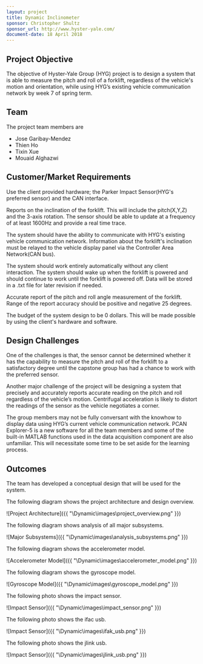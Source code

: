 ```yaml
---
layout: project
title: Dynamic Inclinometer
sponsor: Christopher Shultz
sponsor_url: http://www.hyster-yale.com/
document-date: 18 April 2018
---
```


## Project Objective

The objective of Hyster-Yale Group (HYG) project is to design a system that is able to measure the pitch and roll of a forklift, regardless of the vehicle's motion and orientation, while using HYG’s existing vehicle communication network by week 7 of spring term.

## Team

The project team members are

* Jose Garibay-Mendez
* Thien Ho
* Tixin Xue
* Mouaid Alghazwi

## Customer/Market Requirements

Use the client provided hardware; the Parker Impact Sensor(HYG's preferred sensor) and the CAN interface.

Reports on the inclination of the forklift. This will include the pitch(X,Y,Z) and the 3-axis rotation. The sensor should be able to update at a frequency of at least 1600Hz and provide a real time trace.

The system should have the ability to communicate with HYG's existing vehicle communication network. Information about the forklift's inclination must be relayed to the vehicle display panel via the Controller Area Network(CAN bus).

The system should work entirely automatically without any client interaction. The system should wake up when the forklift is powered and should continue to work until the forklift is powered off. Data will be stored in a .txt file for later revision if needed. 

Accurate report of the pitch and roll angle measurement of the forklift. Range of the report accuracy should be positive and negative 25 degrees.

The budget of the system design to be 0 dollars. This will be made possible by using the client's hardware and software.

## Design Challenges

One of the challenges is that, the sensor cannot be determined whether it has the capability to measure the pitch and roll of the forklift to a satisfactory degree until the capstone group has had a chance to work with the preferred sensor.

Another major challenge of the project will be designing a system that precisely and accurately reports accurate reading on the pitch and roll regardless of the vehicle’s motion. Centrifugal acceleration is likely to distort the readings of the sensor as the vehicle negotiates a corner.

The group members may not be fully conversant with the knowhow to display data using HYG’s current vehicle communication network. PCAN Explorer-5 is a new software for all the team members and some of the built-in MATLAB functions used in the data acquisition component are also unfamiliar. This will necessitate some time to be set aside for the learning process.

## Outcomes

The team has developed a conceptual design that will be used for the system.

The following diagram shows the project architecture and design overview.

![Project Architecture]({{ "\Dynamic\images\project_overview.png" }})

The following diagram shows analysis of all major subsystems.

![Major Subsystems]({{ "\Dynamic\images\analysis_subsystems.png" }})

The following diagram shows the accelerometer model.

![Accelerometer Model]({{ "\Dynamic\images\accelerometer_model.png" }})

The following diagram shows the gyroscope model.

![Gyroscope Model]({{ "\Dynamic\images\gyroscope_model.png" }})

The following photo shows the impact sensor.

![Impact Sensor]({{ "\Dynamic\images\impact_sensor.png" }})

The following photo shows the ifac usb.

![Impact Sensor]({{ "\Dynamic\images\ifak_usb.png" }})

The following photo shows the jlink usb.

![Impact Sensor]({{ "\Dynamic\images\jlink_usb.png" }})

